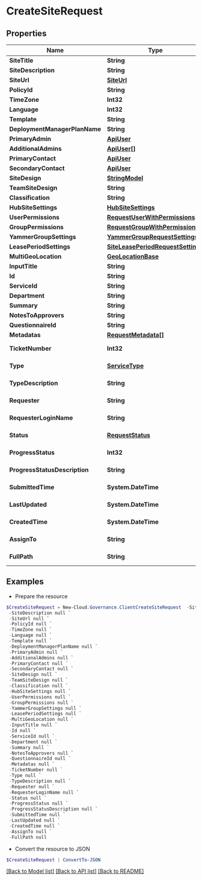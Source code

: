 # CreateSiteRequest
## Properties

Name | Type | Description | Notes
------------ | ------------- | ------------- | -------------
**SiteTitle** | **String** |  | [optional] 
**SiteDescription** | **String** |  | [optional] 
**SiteUrl** | [**SiteUrl**](SiteUrl.md) |  | [optional] 
**PolicyId** | **String** |  | [optional] 
**TimeZone** | **Int32** |  | [optional] 
**Language** | **Int32** |  | [optional] 
**Template** | **String** |  | [optional] 
**DeploymentManagerPlanName** | **String** |  | [optional] 
**PrimaryAdmin** | [**ApiUser**](ApiUser.md) |  | [optional] 
**AdditionalAdmins** | [**ApiUser[]**](ApiUser.md) |  | [optional] 
**PrimaryContact** | [**ApiUser**](ApiUser.md) |  | [optional] 
**SecondaryContact** | [**ApiUser**](ApiUser.md) |  | [optional] 
**SiteDesign** | [**StringModel**](StringModel.md) |  | [optional] 
**TeamSiteDesign** | **String** |  | [optional] 
**Classification** | **String** |  | [optional] 
**HubSiteSettings** | [**HubSiteSettings**](HubSiteSettings.md) |  | [optional] 
**UserPermissions** | [**RequestUserWithPermissions[]**](RequestUserWithPermissions.md) |  | [optional] 
**GroupPermissions** | [**RequestGroupWithPermissions[]**](RequestGroupWithPermissions.md) |  | [optional] 
**YammerGroupSettings** | [**YammerGroupRequestSettings**](YammerGroupRequestSettings.md) |  | [optional] 
**LeasePeriodSettings** | [**SiteLeasePeriodRequestSettings**](SiteLeasePeriodRequestSettings.md) |  | [optional] 
**MultiGeoLocation** | [**GeoLocationBase**](GeoLocationBase.md) |  | [optional] 
**InputTitle** | **String** |  | [optional] 
**Id** | **String** |  | [optional] 
**ServiceId** | **String** |  | [optional] 
**Department** | **String** |  | [optional] 
**Summary** | **String** |  | [optional] 
**NotesToApprovers** | **String** |  | [optional] 
**QuestionnaireId** | **String** |  | [optional] 
**Metadatas** | [**RequestMetadata[]**](RequestMetadata.md) |  | [optional] 
**TicketNumber** | **Int32** |  | [optional] [readonly] 
**Type** | [**ServiceType**](ServiceType.md) |  | [optional] [readonly] 
**TypeDescription** | **String** |  | [optional] [readonly] 
**Requester** | **String** |  | [optional] [readonly] 
**RequesterLoginName** | **String** |  | [optional] [readonly] 
**Status** | [**RequestStatus**](RequestStatus.md) |  | [optional] [readonly] 
**ProgressStatus** | **Int32** |  | [optional] [readonly] 
**ProgressStatusDescription** | **String** |  | [optional] [readonly] 
**SubmittedTime** | **System.DateTime** |  | [optional] [readonly] 
**LastUpdated** | **System.DateTime** |  | [optional] [readonly] 
**CreatedTime** | **System.DateTime** |  | [optional] [readonly] 
**AssignTo** | **String** |  | [optional] [readonly] 
**FullPath** | **String** |  | [optional] [readonly] 

## Examples

- Prepare the resource
```powershell
$CreateSiteRequest = New-Cloud.Governance.ClientCreateSiteRequest  -SiteTitle null `
 -SiteDescription null `
 -SiteUrl null `
 -PolicyId null `
 -TimeZone null `
 -Language null `
 -Template null `
 -DeploymentManagerPlanName null `
 -PrimaryAdmin null `
 -AdditionalAdmins null `
 -PrimaryContact null `
 -SecondaryContact null `
 -SiteDesign null `
 -TeamSiteDesign null `
 -Classification null `
 -HubSiteSettings null `
 -UserPermissions null `
 -GroupPermissions null `
 -YammerGroupSettings null `
 -LeasePeriodSettings null `
 -MultiGeoLocation null `
 -InputTitle null `
 -Id null `
 -ServiceId null `
 -Department null `
 -Summary null `
 -NotesToApprovers null `
 -QuestionnaireId null `
 -Metadatas null `
 -TicketNumber null `
 -Type null `
 -TypeDescription null `
 -Requester null `
 -RequesterLoginName null `
 -Status null `
 -ProgressStatus null `
 -ProgressStatusDescription null `
 -SubmittedTime null `
 -LastUpdated null `
 -CreatedTime null `
 -AssignTo null `
 -FullPath null
```

- Convert the resource to JSON
```powershell
$CreateSiteRequest | ConvertTo-JSON
```

[[Back to Model list]](../README.md#documentation-for-models) [[Back to API list]](../README.md#documentation-for-api-endpoints) [[Back to README]](../README.md)

